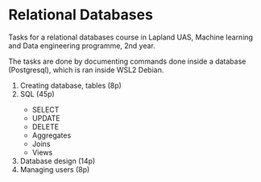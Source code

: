 # Relational Databases
Tasks for a relational databases course in Lapland UAS, Machine learning and Data engineering programme, 2nd year.

The tasks are done by documenting commands done inside a database (Postgresql), which is ran inside WSL2 Debian.

<ol>
  <li>Creating database, tables (8p)</li>
  <li>SQL (45p)</li>
  <ul>
    <li>SELECT</li>
    <li>UPDATE</li>
    <li>DELETE</li>
    <li>Aggregates</li>
    <li>Joins</li>
    <li>Views</li>
  </ul>
  <li>Database design (14p)</li>
  <li>Managing users (8p)</li>
</ol>
